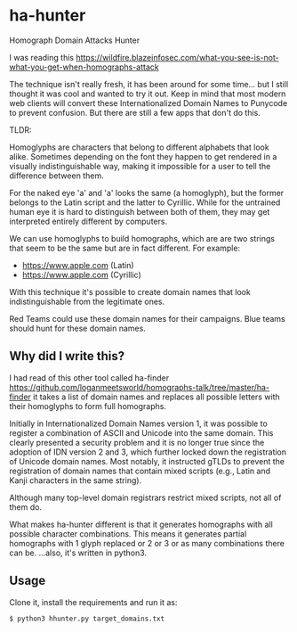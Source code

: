 # ha-hunter
Homograph Domain Attacks Hunter

I was reading this https://wildfire.blazeinfosec.com/what-you-see-is-not-what-you-get-when-homographs-attack

The technique isn't really fresh, it has been around for some time... but I still thought it was cool and wanted to try it out.
Keep in mind that most modern web clients will convert these Internationalized Domain Names to Punycode to prevent confusion. But there are still a few apps that don't do this.

TLDR:

Homoglyphs are characters that belong to different alphabets that look alike. Sometimes depending on the font they happen to get rendered in a visually indistinguishable way, making it impossible for a user to tell the difference between them.

For the naked eye 'a' and 'а' looks the same (a homoglyph), but the former belongs to the Latin script and the latter to Cyrillic. While for the untrained human eye it is hard to distinguish between both of them, they may get interpreted entirely different by computers.

We can use homoglyphs to build homographs, which are are two strings that seem to be the same but are in fact different.
For example:
- https://www.apple.com (Latin)
- https://www.аррӏе.com (Cyrillic)

With this technique it's possible to create domain names that look indistinguishable from the legitimate ones.

Red Teams could use these domain names for their campaigns. Blue teams should hunt for these domain names.

## Why did I write this?

I had read of this other tool called ha-finder https://github.com/loganmeetsworld/homographs-talk/tree/master/ha-finder
it takes a list of domain names and replaces all possible letters with their homoglyphs to form full homographs.

Initially in Internationalized Domain Names version 1, it was possible to register a combination of ASCII and Unicode into the same domain. This clearly presented a security problem and it is no longer true since the adoption of IDN version 2 and 3, which further locked down the registration of Unicode domain names. Most notably, it instructed gTLDs to prevent the registration of domain names that contain mixed scripts (e.g., Latin and Kanji characters in the same string).

Although many top-level domain registrars restrict mixed scripts, not all of them do.

What makes ha-hunter different is that it generates homographs with all possible character combinations. This means it generates partial homographs with 1 glyph replaced or 2 or 3 or as many combinations there can be. 
...also, it's written in python3.

## Usage
Clone it, install the requirements and run it as:
```
$ python3 hhunter.py target_domains.txt
```
